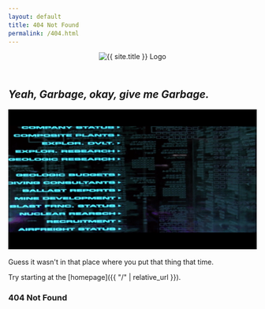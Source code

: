 ```yaml
---
layout: default
title: 404 Not Found
permalink: /404.html
---
```

<header class="row justify-content-md-center">
  <div class="col-md-6">
      <img src="{{ site.logo | relative_url }}" alt="{{ site.title }} Logo" style="max-height: 15vh;" class="py-3">
  </div>
</header>

<div class="row justify-content-md-center">
  <div class="col-1"></div>
  <article class="body-col col-md-6 py-3">

## *Yeah, Garbage, okay, give me Garbage.*

![Hackers GIF of garbage file prompt flashing](/images/hackers-garbage-file-prompt-flashing-joey-cyberdelia-nyc.gif)

Guess it wasn't in that place where you put that thing that time.

Try starting at the [homepage]({{ "/" | relative_url }}).

</article>
  <div class="col-md-1">
    <h3 class="post-meta text-end text-md-start">
      404 Not Found
    </h3>
  </div>
</div>